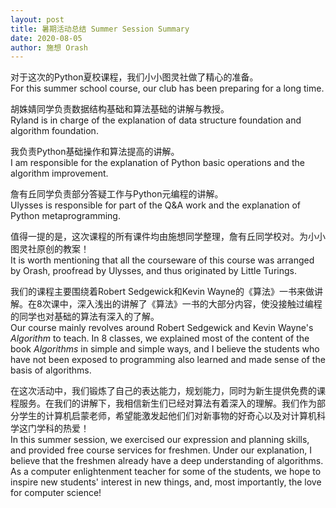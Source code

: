 ```yaml
---
layout: post
title: 暑期活动总结 Summer Session Summary
date: 2020-08-05
author: 施想 Orash
---
```


对于这次的Python夏校课程，我们小小图灵社做了精心的准备。<br/>
For this summer school course, our club has been preparing for a long time.

胡姝婧同学负责数据结构基础和算法基础的讲解与教授。<br/>
Ryland is in charge of the explanation of data structure foundation and algorithm foundation.

我负责Python基础操作和算法提高的讲解。<br/>
I am responsible for the explanation of Python basic operations and the algorithm improvement.

詹有丘同学负责部分答疑工作与Python元编程的讲解。<br/>
Ulysses is responsible for part of the Q&A work and the explanation of Python metaprogramming.

值得一提的是，这次课程的所有课件均由施想同学整理，詹有丘同学校对。为小小图灵社原创的教案！<br/>
It is worth mentioning that all the courseware of this course was
arranged by Orash, proofread by Ulysses, and thus originated by Little Turings.

我们的课程主要围绕着Robert Sedgewick和Kevin Wayne的《算法》一书来做讲解。在8次课中，深入浅出的讲解了《算法》一书的大部分内容，使没接触过编程的同学也对基础的算法有深入的了解。<br/>
Our course mainly revolves around Robert Sedgewick and Kevin Wayne's *Algorithm* to teach.
In 8 classes, we explained most of the content of the book *Algorithms* in simple and simple ways, and I believe the students who have not been exposed to programming also learned and made sense of the basis of algorithms.

在这次活动中，我们锻炼了自己的表达能力，规划能力，同时为新生提供免费的课程服务。在我们的讲解下，我相信新生们已经对算法有着深入的理解。我们作为部分学生的计算机启蒙老师，希望能激发起他们们对新事物的好奇心以及对计算机科学这门学科的热爱！<br/>
In this summer session, we exercised our expression and planning skills,
and provided free course services for freshmen.
Under our explanation, I believe that the freshmen already have a deep understanding of algorithms.
As a computer enlightenment teacher for some of the students,
we hope to inspire new students' interest in new things,
and, most importantly, the love for computer science!
